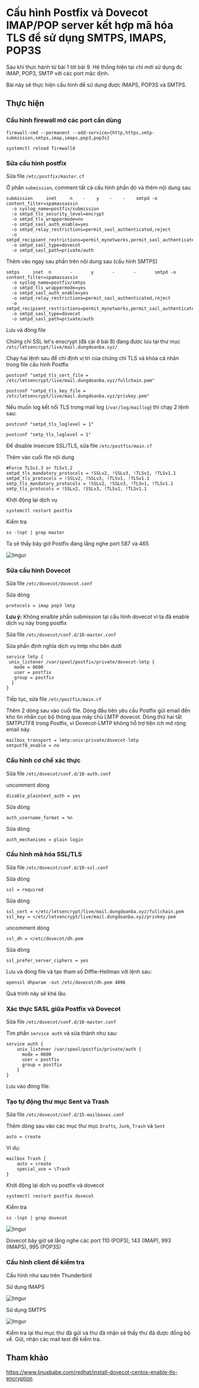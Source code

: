 # Cấu hình Postfix và Dovecot IMAP/POP server kết hợp mã hóa TLS để sử dụng SMTPS, IMAPS, POP3S

Sau khi thực hành từ bài 1 tới bài 9. Hệ thống hiện tại chỉ mới sử dụng đc IMAP, POP3, SMTP với các port mặc định.

Bài này sẽ thực hiện cấu hình để sử dụng được IMAPS, POP3S và SMTPS.

## Thực hiện

### Cấu hình firewall mở các port cần dùng

    firewall-cmd --permanent --add-service={http,https,smtp-submission,smtps,imap,imaps,pop3,pop3s}

    systemctl reload firewalld

### Sửa cấu hình postfix

Sửa file `/etc/postfix/master.cf`

Ở phần `submission`, comment tất cả cấu hình phần đó và thêm nội dung sau

```
submission     inet     n    -    y    -    -    smtpd -o content_filter=spamassassin
  -o syslog_name=postfix/submission
  -o smtpd_tls_security_level=encrypt
  -o smtpd_tls_wrappermode=no
  -o smtpd_sasl_auth_enable=yes
  -o smtpd_relay_restrictions=permit_sasl_authenticated,reject
  -o smtpd_recipient_restrictions=permit_mynetworks,permit_sasl_authenticated,reject
  -o smtpd_sasl_type=dovecot
  -o smtpd_sasl_path=private/auth
```
Thêm vào ngay sau phần trên nội dung sau (cấu hình SMTPS)
```
smtps     inet  n       -       y       -       -       smtpd -o content_filter=spamassassin
  -o syslog_name=postfix/smtps
  -o smtpd_tls_wrappermode=yes
  -o smtpd_sasl_auth_enable=yes
  -o smtpd_relay_restrictions=permit_sasl_authenticated,reject
  -o smtpd_recipient_restrictions=permit_mynetworks,permit_sasl_authenticated,reject
  -o smtpd_sasl_type=dovecot
  -o smtpd_sasl_path=private/auth
```
Lưu và đóng file

Chứng chỉ SSL let's enscrypt (đã cài ở bài 8) đang được lưu tại thư mục `/etc/letsencrypt/live/mail.dungdoanba.xyz/`

Chạy hai lệnh sau để chỉ định vị trí của chứng chỉ TLS và khóa cá nhân trong file cấu hình Postfix

    postconf "smtpd_tls_cert_file = /etc/letsencrypt/live/mail.dungdoanba.xyz/fullchain.pem"

    postconf "smtpd_tls_key_file = /etc/letsencrypt/live/mail.dungdoanba.xyz/privkey.pem"

Nếu muốn log kết nối TLS trong mail log (`/var/log/maillog`) thì chạy 2 lệnh sau:

    postconf "smtpd_tls_loglevel = 1"

    postconf "smtp_tls_loglevel = 1"

Để disable insecure SSL/TLS, sửa file `/etc/postfix/main.cf`

Thêm vào cuối file nội dung

```
#Force TLSv1.3 or TLSv1.2
smtpd_tls_mandatory_protocols = !SSLv2, !SSLv3, !TLSv1, !TLSv1.1
smtpd_tls_protocols = !SSLv2, !SSLv3, !TLSv1, !TLSv1.1
smtp_tls_mandatory_protocols = !SSLv2, !SSLv3, !TLSv1, !TLSv1.1
smtp_tls_protocols = !SSLv2, !SSLv3, !TLSv1, !TLSv1.1
```

Khởi động lại dịch vụ

    systemctl restart postfix

Kiểm tra

    ss -lnpt | grep master

Ta sẽ thấy bây giờ Postfix đang lắng nghe port 587 và 465

![Imgur](https://i.imgur.com/9z88sBa.png)

### Sửa cấu hình Dovecot

Sửa file `/etc/dovecot/dovecot.conf`

Sửa dòng 

    protocols = imap pop3 lmtp

**Lưu ý:** Không enalble phần submission tại cấu hình dovecot vì ta đã enable dịch vụ này trong postfix

Sửa file `/etc/dovecot/conf.d/10-master.conf`

Sửa phần định nghĩa dịch vụ lmtp như bên dưới

```
service lmtp {
 unix_listener /var/spool/postfix/private/dovecot-lmtp {
   mode = 0600
   user = postfix
   group = postfix
  }
}
```

Tiếp tục, sửa file `/etc/postfix/main.cf`

Thêm 2 dòng sau vào cuối file. Dòng đầu tiên yêu cầu Postfix gửi email đến kho tin nhắn cục bộ thông qua máy chủ LMTP dovecot. Dòng thứ hai tắt SMTPUTF8 trong Postfix, vì Dovecot-LMTP không hỗ trợ tiện ích mở rộng email này.

    mailbox_transport = lmtp:unix:private/dovecot-lmtp
    smtputf8_enable = no

### Cấu hình cơ chế xác thực

Sửa file `/etc/dovecot/conf.d/10-auth.conf`

uncomment dòng

    disable_plaintext_auth = yes

Sửa dòng


    auth_username_format = %n

Sửa dòng

    auth_mechanisms = plain login

### Cấu hình mã hóa SSL/TLS

Sửa file `/etc/dovecot/conf.d/10-ssl.conf`

Sửa dòng

    ssl = required

Sửa dòng 

    ssl_cert = </etc/letsencrypt/live/mail.dungdoanba.xyz/fullchain.pem
    ssl_key = </etc/letsencrypt/live/mail.dungdoanba.xyz/privkey.pem

uncomment dòng 

    ssl_dh = </etc/dovecot/dh.pem

Sửa dòng

    ssl_prefer_server_ciphers = yes

Lưu và đóng file và tạo tham số Diffie-Hellman với lệnh sau:

    openssl dhparam -out /etc/dovecot/dh.pem 4096

Quá trình này sẽ khá lâu. 

### Xác thực SASL giữa Postfix và Dovecot

Sửa file `/etc/dovecot/conf.d/10-master.conf`

Tìm phần `service auth` và sửa thành như sau:
```
service auth {
    unix_listener /var/spool/postfix/private/auth {
      mode = 0600
      user = postfix
      group = postfix
    }
}
```
Lưu vào đóng file.

### Tạo tự động thư mục Sent và Trash

Sửa file `/etc/dovecot/conf.d/15-mailboxes.conf`

Thêm dòng sau vào các mục thư mục `Drafts`, `Junk`, `Trash` và  `Sent`

    auto = create

Ví dụ:

    mailbox Trash {
        auto = create
        special_use = \Trash
    }

Khởi động lại dịch vụ postfix và dovecot

    systemctl restart postfix dovecot

Kiểm tra

    ss -lnpt | grep dovecot

![Imgur](https://i.imgur.com/9lmDatf.png)

Dovecot bây giờ sẽ lắng nghe các port 110 (POP3), 143 (IMAP), 993 (IMAPS), 995 (POP3S)

### Cấu hình client để kiểm tra

Cấu hình như sau trên Thunderbird 

Sử dụng IMAPS

![Imgur](https://i.imgur.com/wvJyxXP.png)

Sử dụng SMTPS

![Imgur](https://i.imgur.com/R8Pavx1.png)

Kiểm tra lại thư mục thư đã gửi và thư đã nhận sẽ thấy thư đã được đồng bộ về. Gửi, nhận các mail test để kiểm tra.         

## Tham khảo

https://www.linuxbabe.com/redhat/install-dovecot-centos-enable-tls-encryption